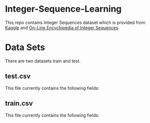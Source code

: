 # Integer-Sequence-Learning

This repo contains Integer Sequences dataset which is provided from [Kaggle](https://www.kaggle.com/c/integer-sequence-learning) and [On-Line Encyclopedia of Integer Sequences](https://oeis.org/).


# Data Sets

There are two datasets train and test.


## test.csv

This file currently contains the following fields:

## train.csv

This file currently contains the following fields:
